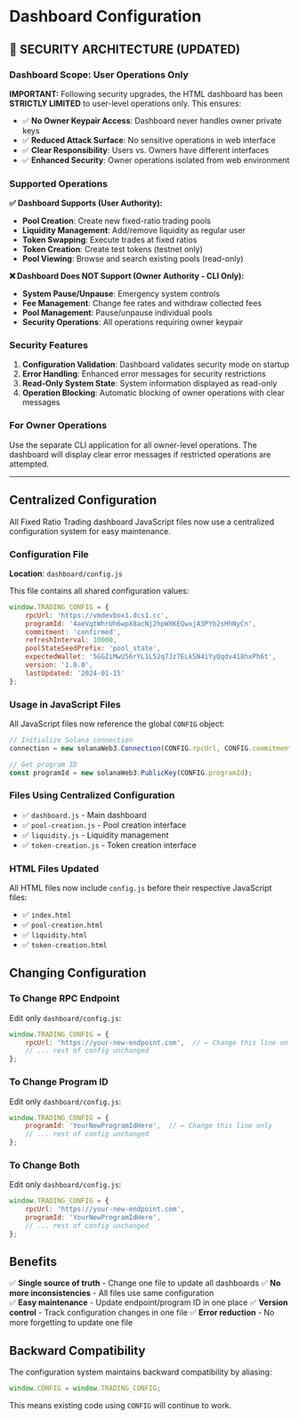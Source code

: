 # Dashboard Configuration

## 🔐 SECURITY ARCHITECTURE (UPDATED)

### Dashboard Scope: User Operations Only

**IMPORTANT:** Following security upgrades, the HTML dashboard has been **STRICTLY LIMITED** to user-level operations only. This ensures:

- ✅ **No Owner Keypair Access**: Dashboard never handles owner private keys
- ✅ **Reduced Attack Surface**: No sensitive operations in web interface  
- ✅ **Clear Responsibility**: Users vs. Owners have different interfaces
- ✅ **Enhanced Security**: Owner operations isolated from web environment

### Supported Operations

**✅ Dashboard Supports (User Authority):**
- **Pool Creation**: Create new fixed-ratio trading pools
- **Liquidity Management**: Add/remove liquidity as regular user
- **Token Swapping**: Execute trades at fixed ratios
- **Token Creation**: Create test tokens (testnet only)
- **Pool Viewing**: Browse and search existing pools (read-only)

**❌ Dashboard Does NOT Support (Owner Authority - CLI Only):**
- **System Pause/Unpause**: Emergency system controls
- **Fee Management**: Change fee rates and withdraw collected fees
- **Pool Management**: Pause/unpause individual pools
- **Security Operations**: All operations requiring owner keypair

### Security Features

1. **Configuration Validation**: Dashboard validates security mode on startup
2. **Error Handling**: Enhanced error messages for security restrictions
3. **Read-Only System State**: System information displayed as read-only
4. **Operation Blocking**: Automatic blocking of owner operations with clear messages

### For Owner Operations

Use the separate CLI application for all owner-level operations. The dashboard will display clear error messages if restricted operations are attempted.

---

## Centralized Configuration

All Fixed Ratio Trading dashboard JavaScript files now use a centralized configuration system for easy maintenance.

### Configuration File

**Location**: `dashboard/config.js`

This file contains all shared configuration values:

```javascript
window.TRADING_CONFIG = {
    rpcUrl: 'https://vmdevbox1.dcs1.cc',
    programId: '4aeVqtWhrUh6wpX8acNj2hpWXKEQwxjA3PYb2sHhNyCn',
    commitment: 'confirmed',
    refreshInterval: 10000,
    poolStateSeedPrefix: 'pool_state',
    expectedWallet: '5GGZiMwU56rYL1L52q7Jz7ELkSN4iYyQqdv418hxPh6t',
    version: '1.0.0',
    lastUpdated: '2024-01-15'
};
```

### Usage in JavaScript Files

All JavaScript files now reference the global `CONFIG` object:

```javascript
// Initialize Solana connection
connection = new solanaWeb3.Connection(CONFIG.rpcUrl, CONFIG.commitment);

// Get program ID
const programId = new solanaWeb3.PublicKey(CONFIG.programId);
```

### Files Using Centralized Configuration

- ✅ `dashboard.js` - Main dashboard
- ✅ `pool-creation.js` - Pool creation interface  
- ✅ `liquidity.js` - Liquidity management
- ✅ `token-creation.js` - Token creation interface

### HTML Files Updated

All HTML files now include `config.js` before their respective JavaScript files:

- ✅ `index.html`
- ✅ `pool-creation.html`
- ✅ `liquidity.html`
- ✅ `token-creation.html`

## Changing Configuration

### To Change RPC Endpoint

Edit only `dashboard/config.js`:

```javascript
window.TRADING_CONFIG = {
    rpcUrl: 'https://your-new-endpoint.com',  // ← Change this line only
    // ... rest of config unchanged
};
```

### To Change Program ID

Edit only `dashboard/config.js`:

```javascript
window.TRADING_CONFIG = {
    programId: 'YourNewProgramIdHere',  // ← Change this line only
    // ... rest of config unchanged
};
```

### To Change Both

Edit only `dashboard/config.js`:

```javascript
window.TRADING_CONFIG = {
    rpcUrl: 'https://your-new-endpoint.com',
    programId: 'YourNewProgramIdHere',
    // ... rest of config unchanged
};
```

## Benefits

✅ **Single source of truth** - Change one file to update all dashboards
✅ **No more inconsistencies** - All files use same configuration  
✅ **Easy maintenance** - Update endpoint/program ID in one place
✅ **Version control** - Track configuration changes in one file
✅ **Error reduction** - No more forgetting to update one file

## Backward Compatibility

The configuration system maintains backward compatibility by aliasing:

```javascript
window.CONFIG = window.TRADING_CONFIG;
```

This means existing code using `CONFIG` will continue to work. 
